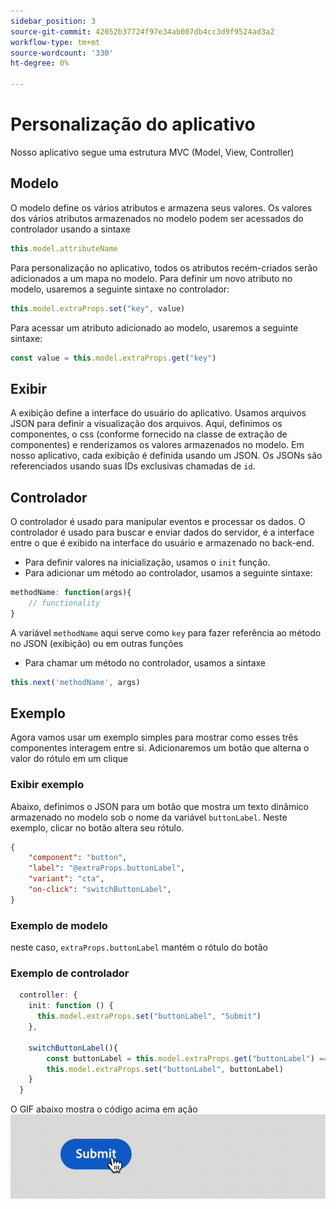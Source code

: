 ```yaml
---
sidebar_position: 3
source-git-commit: 42052b37724f97e34ab007db4cc3d9f9524ad3a2
workflow-type: tm+mt
source-wordcount: '330'
ht-degree: 0%

---
```


# Personalização do aplicativo

Nosso aplicativo segue uma estrutura MVC (Model, View, Controller)

## Modelo

O modelo define os vários atributos e armazena seus valores. Os valores dos vários atributos armazenados no modelo podem ser acessados do controlador usando a sintaxe

```typescript
this.model.attributeName
```

Para personalização no aplicativo, todos os atributos recém-criados serão adicionados a um mapa no modelo.
Para definir um novo atributo no modelo, usaremos a seguinte sintaxe no controlador:

```typescript
this.model.extraProps.set("key", value)
```

Para acessar um atributo adicionado ao modelo, usaremos a seguinte sintaxe:

```typescript
const value = this.model.extraProps.get("key")
```

## Exibir

A exibição define a interface do usuário do aplicativo. Usamos arquivos JSON para definir a visualização dos arquivos. Aqui, definimos os componentes, o css (conforme fornecido na classe de extração de componentes) e renderizamos os valores armazenados no modelo.
Em nosso aplicativo, cada exibição é definida usando um JSON. Os JSONs são referenciados usando suas IDs exclusivas chamadas de `id`.

## Controlador

O controlador é usado para manipular eventos e processar os dados. O controlador é usado para buscar e enviar dados do servidor, é a interface entre o que é exibido na interface do usuário e armazenado no back-end.

- Para definir valores na inicialização, usamos o `init` função.
- Para adicionar um método ao controlador, usamos a seguinte sintaxe:

```typescript
methodName: function(args){
    // functionality
}
```

A variável `methodName` aqui serve como `key` para fazer referência ao método no JSON (exibição) ou em outras funções

- Para chamar um método no controlador, usamos a sintaxe

```typescript
this.next('methodName', args)
```

## Exemplo

Agora vamos usar um exemplo simples para mostrar como esses três componentes interagem entre si.
Adicionaremos um botão que alterna o valor do rótulo em um clique

### Exibir exemplo

Abaixo, definimos o JSON para um botão que mostra um texto dinâmico armazenado no modelo sob o nome da variável `buttonLabel`.
Neste exemplo, clicar no botão altera seu rótulo.

```JSON
{
    "component": "button",
    "label": "@extraProps.buttonLabel",
    "variant": "cta",
    "on-click": "switchButtonLabel",
}
```

### Exemplo de modelo

neste caso, `extraProps.buttonLabel` mantém o rótulo do botão

### Exemplo de controlador

```typescript
  controller: {
    init: function () {
      this.model.extraProps.set("buttonLabel", "Submit")
    },

    switchButtonLabel(){
        const buttonLabel = this.model.extraProps.get("buttonLabel") === "Submit"? "Cancel" : "Submit"
        this.model.extraProps.set("buttonLabel", buttonLabel)
    }
  }
```

O GIF abaixo mostra o código acima em ação
![basic_customization](imgs/basic_customisation.gif "Botão Personalização básica")

